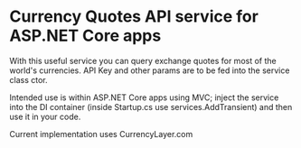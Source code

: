 # Currency Quotes API service for ASP.NET Core apps

With this useful service you can query exchange quotes for most of the world's currencies.
API Key and other params are to be fed into the service class ctor. 

Intended use is within ASP.NET Core apps using MVC; inject the service into the DI container 
(inside Startup.cs use services.AddTransient) and then use it in your code.

Current implementation uses CurrencyLayer.com
